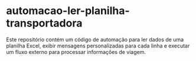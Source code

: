 # automacao-ler-planilha-transportadora
Este repositório contém um código de automação para ler dados de uma planilha Excel, exibir mensagens personalizadas para cada linha e executar um fluxo externo para processar informações de viagem.
